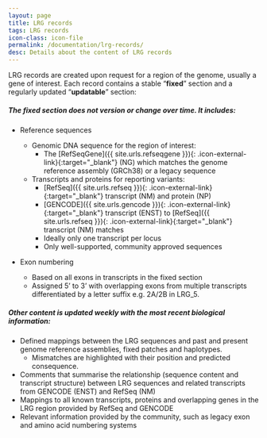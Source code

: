 ```yaml
---
layout: page
title: LRG records
tags: LRG records
icon-class: icon-file
permalink: /documentation/lrg-records/
desc: Details about the content of LRG records
---
```


LRG records are created upon request for a region of the genome, usually a gene of interest. Each record contains a stable “**fixed**” section and a regularly updated “**updatable**” section:

##### The fixed section does not version or change over time. It includes:

* Reference sequences
  * Genomic DNA sequence for the region of interest:
    * The [RefSeqGene]({{ site.urls.refseqgene }}){: .icon-external-link}{:target="_blank"} (NG) which matches the genome reference assembly (GRCh38) or a legacy sequence
  * Transcripts and proteins for reporting variants:
    * [RefSeq]({{ site.urls.refseq }}){: .icon-external-link}{:target="_blank"} transcript (NM) and protein (NP)
    * [GENCODE]({{ site.urls.gencode }}){: .icon-external-link}{:target="_blank"} transcript (ENST) to [RefSeq]({{ site.urls.refseq }}){: .icon-external-link}{:target="_blank"} transcript (NM) matches 
    * Ideally only one transcript per locus
    * Only well-supported, community approved sequences
  
* Exon numbering 
  * Based on all exons in transcripts in the fixed section
  * Assigned 5’ to 3’ with overlapping exons from multiple transcripts differentiated by a letter suffix e.g. 2A/2B in LRG_5.


##### Other content is updated weekly with the most recent biological information:

* Defined mappings between the LRG sequences and past and present genome reference assemblies, fixed patches and haplotypes. 
  * Mismatches are highlighted with their position and predicted consequence.
* Comments that summarise the relationship (sequence content and transcript structure) between LRG sequences and related transcripts from GENCODE (ENST) and RefSeq (NM)
* Mappings to all known transcripts, proteins and overlapping genes in the LRG region provided by RefSeq and GENCODE
* Relevant information provided by the community, such as legacy exon and amino acid numbering systems 
